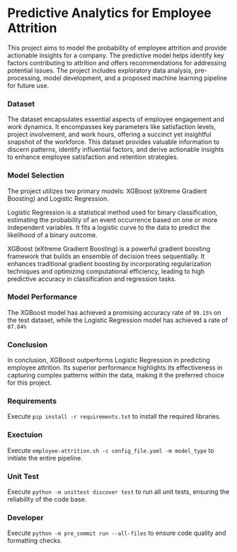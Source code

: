 # Predictive Analytics for Employee Attrition
This project aims to model the probability of employee attrition and provide actionable insights for a company. The predictive model helps identify key factors contributing to attrition and offers recommendations for addressing potential issues. The project includes exploratory data analysis, pre-processing, model development, and a proposed machine learning pipeline for future use.

### Dataset
The dataset encapsulates essential aspects of employee engagement and work dynamics. It encompasses key parameters like satisfaction levels, project involvement, and work hours, offering a succinct yet insightful snapshot of the workforce. This dataset provides valuable information to discern patterns, identify influential factors, and derive actionable insights to enhance employee satisfaction and retention strategies.

### Model Selection
The project utilizes two primary models: XGBoost (eXtreme Gradient Boosting) and Logistic Regression.

Logistic Regression is a statistical method used for binary classification, estimating the probability of an event occurrence based on one or more independent variables. It fits a logistic curve to the data to predict the likelihood of a binary outcome.

XGBoost (eXtreme Gradient Boosting) is a powerful gradient boosting framework that builds an ensemble of decision trees sequentially. It enhances traditional gradient boosting by incorporating regularization techniques and optimizing computational efficiency, leading to high predictive accuracy in classification and regression tasks.

### Model Performance
The XGBoost model has achieved a promising accuracy rate of `99.15%` on the test dataset, while the Logistic Regression model has achieved a rate of `87.84%`

### Conclusion
In conclusion, XGBoost outperforms Logistic Regression in predicting employee attrition. Its superior performance highlights its effectiveness in capturing complex patterns within the data, making it the preferred choice for this project.

### Requirements
Execute `pip install -r requirements.txt` to install the required libraries.

### Exectuion
Execute `employee-attrition.sh -c config_file.yaml -m model_type` to initiate the entire pipeline.

### Unit Test
Execute `python -m unittest discover test` to run all unit tests, ensuring the reliability of the code base.

### Developer
Execute `python -m pre_commit run --all-files` to ensure code quality and formatting checks.
